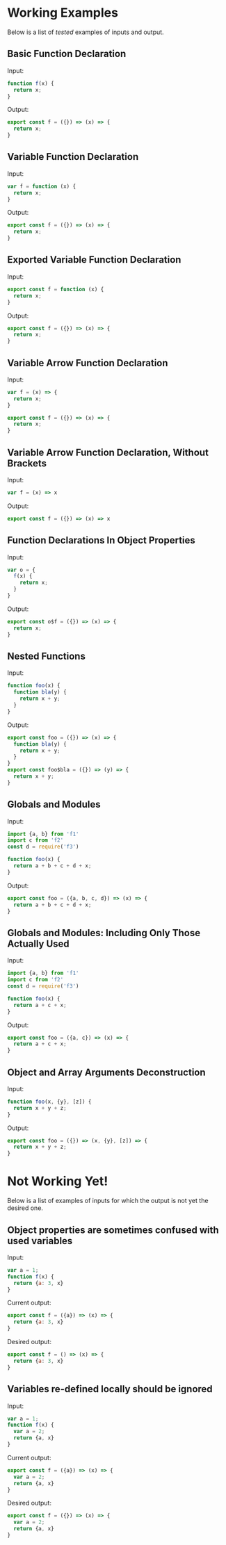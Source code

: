 # Working Examples

Below is a list of *tested* examples of inputs and output.

## Basic Function Declaration

Input:
```js
function f(x) {
  return x;
}
```

Output:
```js
export const f = ({}) => (x) => {
  return x;
}
```
## Variable Function Declaration

Input:
```js
var f = function (x) {
  return x;
}
```

Output:
```js
export const f = ({}) => (x) => {
  return x;
}
```

## Exported Variable Function Declaration

Input:
```js
export const f = function (x) {
  return x;
}
```

Output:
```js
export const f = ({}) => (x) => {
  return x;
}
```


## Variable Arrow Function Declaration

Input:
```js
var f = (x) => {
  return x;
}
```

```js
export const f = ({}) => (x) => {
  return x;
}
```

## Variable Arrow Function Declaration, Without Brackets

Input:
```js
var f = (x) => x
```

Output:
```js
export const f = ({}) => (x) => x
```

## Function Declarations In Object Properties

Input:
```js
var o = {
  f(x) {
    return x;
  }
}
```

Output:
```js
export const o$f = ({}) => (x) => {
  return x;
}
```

## Nested Functions

Input:
```js
function foo(x) {
  function bla(y) {
    return x + y;
  }
}
```

Output:
```js
export const foo = ({}) => (x) => {
  function bla(y) {
    return x + y;
  }
}
export const foo$bla = ({}) => (y) => {
  return x + y;
}
```

## Globals and Modules

Input:
```js
import {a, b} from 'f1'
import c from 'f2'
const d = require('f3')

function foo(x) {
  return a + b + c + d + x;
}
```

Output:
```js
export const foo = ({a, b, c, d}) => (x) => {
  return a + b + c + d + x;
}
```

## Globals and Modules: Including Only Those Actually Used

Input:
```js
import {a, b} from 'f1'
import c from 'f2'
const d = require('f3')

function foo(x) {
  return a + c + x;
}
```

Output:
```js
export const foo = ({a, c}) => (x) => {
  return a + c + x;
}
```

## Object and Array Arguments Deconstruction

Input:
```js
function foo(x, {y}, [z]) {
  return x + y + z;
}
```

Output:
```js
export const foo = ({}) => (x, {y}, [z]) => {
  return x + y + z;
}
```

# Not Working Yet!

Below is a list of examples of inputs for which the output is not
yet the desired one.

## Object properties are sometimes confused with used variables

Input:
```js
var a = 1;
function f(x) {
  return {a: 3, x}
}
```

Current output:
```js
export const f = ({a}) => (x) => {
  return {a: 3, x}
}
```

Desired output:
```js
export const f = () => (x) => {
  return {a: 3, x}
}
```
## Variables re-defined locally should be ignored

Input:
```js
var a = 1;
function f(x) {
  var a = 2;
  return {a, x}
}
```

Current output:
```js
export const f = ({a}) => (x) => {
  var a = 2;
  return {a, x}
}
```

Desired output:
```js
export const f = ({}) => (x) => {
  var a = 2;
  return {a, x}
}
```
